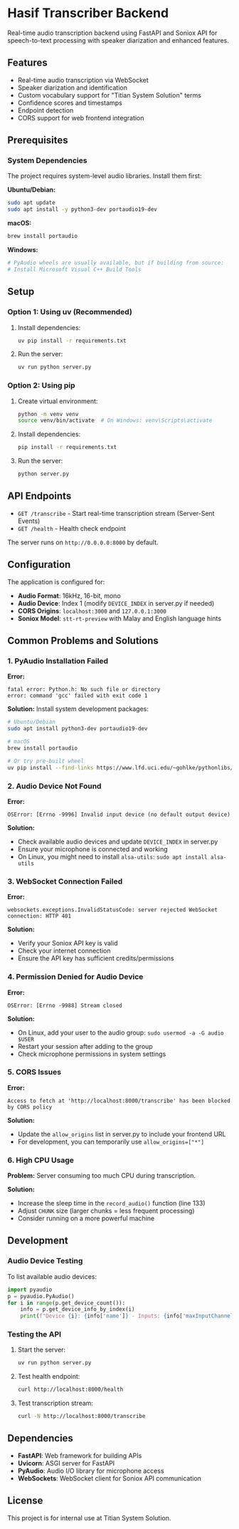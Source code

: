# Hasif Transcriber Backend

Real-time audio transcription backend using FastAPI and Soniox API for speech-to-text processing with speaker diarization and enhanced features.

## Features

- Real-time audio transcription via WebSocket
- Speaker diarization and identification
- Custom vocabulary support for "Titian System Solution" terms
- Confidence scores and timestamps
- Endpoint detection
- CORS support for web frontend integration

## Prerequisites

### System Dependencies

The project requires system-level audio libraries. Install them first:

**Ubuntu/Debian:**
```bash
sudo apt update
sudo apt install -y python3-dev portaudio19-dev
```

**macOS:**
```bash
brew install portaudio
```

**Windows:**
```bash
# PyAudio wheels are usually available, but if building from source:
# Install Microsoft Visual C++ Build Tools
```

## Setup

### Option 1: Using uv (Recommended)

1. Install dependencies:
   ```bash
   uv pip install -r requirements.txt
   ```

2. Run the server:
   ```bash
   uv run python server.py
   ```

### Option 2: Using pip

1. Create virtual environment:
   ```bash
   python -m venv venv
   source venv/bin/activate  # On Windows: venv\Scripts\activate
   ```

2. Install dependencies:
   ```bash
   pip install -r requirements.txt
   ```

3. Run the server:
   ```bash
   python server.py
   ```

## API Endpoints

- `GET /transcribe` - Start real-time transcription stream (Server-Sent Events)
- `GET /health` - Health check endpoint

The server runs on `http://0.0.0.0:8000` by default.

## Configuration

The application is configured for:
- **Audio Format**: 16kHz, 16-bit, mono
- **Audio Device**: Index 1 (modify `DEVICE_INDEX` in server.py if needed)
- **CORS Origins**: `localhost:3000` and `127.0.0.1:3000`
- **Soniox Model**: `stt-rt-preview` with Malay and English language hints

## Common Problems and Solutions

### 1. PyAudio Installation Failed

**Error:**
```
fatal error: Python.h: No such file or directory
error: command 'gcc' failed with exit code 1
```

**Solution:**
Install system development packages:
```bash
# Ubuntu/Debian
sudo apt install python3-dev portaudio19-dev

# macOS
brew install portaudio

# Or try pre-built wheel
uv pip install --find-links https://www.lfd.uci.edu/~gohlke/pythonlibs/ PyAudio
```

### 2. Audio Device Not Found

**Error:**
```
OSError: [Errno -9996] Invalid input device (no default output device)
```

**Solution:**
- Check available audio devices and update `DEVICE_INDEX` in server.py
- Ensure your microphone is connected and working
- On Linux, you might need to install `alsa-utils`: `sudo apt install alsa-utils`

### 3. WebSocket Connection Failed

**Error:**
```
websockets.exceptions.InvalidStatusCode: server rejected WebSocket connection: HTTP 401
```

**Solution:**
- Verify your Soniox API key is valid
- Check your internet connection
- Ensure the API key has sufficient credits/permissions

### 4. Permission Denied for Audio Device

**Error:**
```
OSError: [Errno -9988] Stream closed
```

**Solution:**
- On Linux, add your user to the audio group: `sudo usermod -a -G audio $USER`
- Restart your session after adding to the group
- Check microphone permissions in system settings

### 5. CORS Issues

**Error:**
```
Access to fetch at 'http://localhost:8000/transcribe' has been blocked by CORS policy
```

**Solution:**
- Update the `allow_origins` list in server.py to include your frontend URL
- For development, you can temporarily use `allow_origins=["*"]`

### 6. High CPU Usage

**Problem:**
Server consuming too much CPU during transcription.

**Solution:**
- Increase the sleep time in the `record_audio()` function (line 133)
- Adjust `CHUNK` size (larger chunks = less frequent processing)
- Consider running on a more powerful machine

## Development

### Audio Device Testing

To list available audio devices:
```python
import pyaudio
p = pyaudio.PyAudio()
for i in range(p.get_device_count()):
    info = p.get_device_info_by_index(i)
    print(f"Device {i}: {info['name']} - Inputs: {info['maxInputChannels']}")
```

### Testing the API

1. Start the server:
   ```bash
   uv run python server.py
   ```

2. Test health endpoint:
   ```bash
   curl http://localhost:8000/health
   ```

3. Test transcription stream:
   ```bash
   curl -N http://localhost:8000/transcribe
   ```

## Dependencies

- **FastAPI**: Web framework for building APIs
- **Uvicorn**: ASGI server for FastAPI
- **PyAudio**: Audio I/O library for microphone access
- **WebSockets**: WebSocket client for Soniox API communication

## License

This project is for internal use at Titian System Solution.